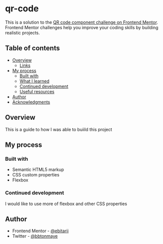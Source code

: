 # qr-code
This is a solution to the [QR code component challenge on Frontend Mentor](https://www.frontendmentor.io/challenges/qr-code-component-iux_sIO_H). Frontend Mentor challenges help you improve your coding skills by building realistic projects.
## Table of contents

- [Overview](#overview)
  - [Links](#links)
- [My process](#my-process)
  - [Built with](#built-with)
  - [What I learned](#what-i-learned)
  - [Continued development](#continued-development)
  - [Useful resources](#useful-resources)
- [Author](#author)
- [Acknowledgments](#acknowledgments)

## Overview
This is a guide to how I was able to buiild this project

## My process

### Built with

- Semantic HTML5 markup
- CSS custom properties
- Flexbox

### Continued development

I would like to use more of flexbox and other CSS properties

## Author
- Frontend Mentor - [@ebitarii](https://www.frontendmentor.io/profile/ebitarii)
- Twitter - [@bbtonmaye](https://www.twitter.com/bbtonmaye)
